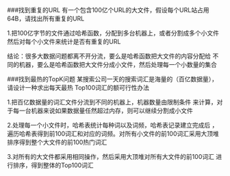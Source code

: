 ###找到重复的URL
有一个包含100亿个URL的大文件，假设每个URL站占用64B，请找出所有重复的URL

1.把100亿字节的文件通过哈希函数，分配到多台机器上，或者分割成多个小文件
然后对每个小文件来统计是否有重复的URL

结论：很多大数据问题都离不开分流，要么是哈希函数把大文件的内容分配给
不同的机器，要么是哈希函数把大文件分成小文件，然后处理每一个小数量的集合


###找到最热的TopK问题
某搜索公司一天的搜索词汇是海量的（百亿数据量），请设计一种求出每天最热
Top100词汇的额可行性办法

1.把百亿数据量的词汇文件分流到不同的机器上，机器数量由限制条件
来计算，对于每一台机器来说如果数据量任然超过内存，则可以继续分割成小文件

2.处理每一个小文件时，哈希表统计每种词以及词频，哈希表记录建立完成后
，遍历哈希表得到前100词汇和对应的词频。对所有小文件的前100词汇采用大顶堆
排序得到整个大文件的前100热门词汇

3.对所有的大文件都采用相同操作，然后采用大顶堆对所有大文件的前100词汇
进行排序，得到整体的Top100词汇